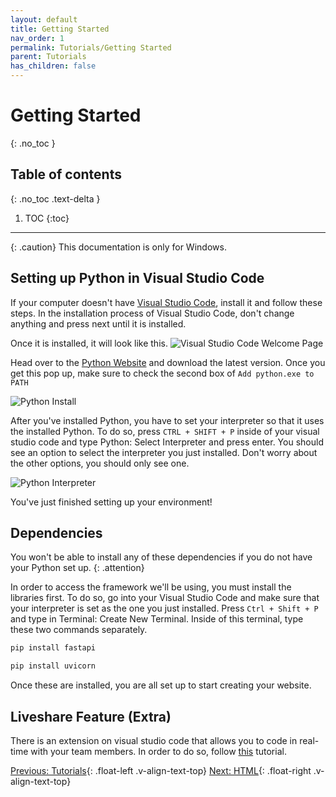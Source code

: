 ```yaml
---
layout: default
title: Getting Started
nav_order: 1
permalink: Tutorials/Getting Started
parent: Tutorials
has_children: false
---
```


# Getting Started
{: .no_toc }

## Table of contents
{: .no_toc .text-delta }

1. TOC
{:toc}

---

{: .caution}
This documentation is only for Windows.

## Setting up Python in Visual Studio Code
If your computer doesn't have [Visual Studio Code](https://code.visualstudio.com/), install it and follow these steps. In the installation process of Visual Studio Code, don't change anything and press next until it is installed.

Once it is installed, it will look like this.
![Visual Studio Code Welcome Page](../source/assets/images/vsc_welcome_page.png)

Head over to the [Python Website](https://www.python.org/downloads/) and download the latest version.
Once you get this pop up, make sure to check the second box of `Add python.exe to PATH`

![Python Install](../source/assets/images/python_install.png)

After you've installed Python, you have to set your interpreter so that it uses the installed Python. To do so, press ``` CTRL + SHIFT + P ``` inside of your visual studio code and type Python: Select Interpreter and press enter. You should see an option to select the interpreter you just installed. Don't worry about the other options, you should only see one.

![Python Interpreter](../source/assets/images/interpreter.png)


You've just finished setting up your environment!
## Dependencies
You won't be able to install any of these dependencies if you do not have your Python set up.
{: .attention}

In order to access the framework we'll be using, you must install the libraries first. To do so, go into your Visual Studio Code and make sure that your interpreter is set as the one you just installed. Press ``` Ctrl + Shift + P ``` and type in Terminal: Create New Terminal. Inside of this terminal, type these two commands separately.
```bash
pip install fastapi
```
```bash
pip install uvicorn
```

Once these are installed, you are all set up to start creating your website.

## Liveshare Feature (Extra)
There is an extension on visual studio code that allows you to code in real-time with your team members. In order to do so, follow [this](https://learn.microsoft.com/en-us/visualstudio/liveshare/quickstart/share) tutorial.

[Previous: Tutorials](../Tutorials){: .float-left .v-align-text-top}
[Next: HTML](HTML){: .float-right .v-align-text-top}
